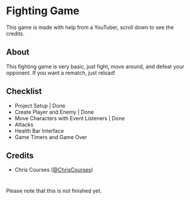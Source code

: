 # Fighting Game
This game is made with help from a YouTuber, scroll down to see the credits.
## About
This fighting game is very basic, just fight, move around, and defeat your opponent. If you want a rematch, just reload!
## Checklist
- Project Setup | Done
- Create Player and Enemy | Done
- Move Characters with Event Listeners | Done
- Attacks
- Health Bar Interface
- Game Timers and Game Over
## Credits
- Chris Courses (<a href="https://www.youtube.com/@chriscourses/" target="_blank">@ChrisCourses</a>)
#
Please note that this is not finished yet.